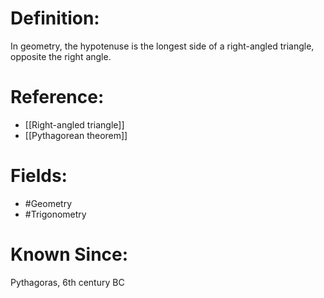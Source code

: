 

# Definition:
In geometry, the hypotenuse is the longest side of a right-angled triangle, opposite the right angle.

# Reference:
- [[Right-angled triangle]]
- [[Pythagorean theorem]]

# Fields: 
- #Geometry
- #Trigonometry

# Known Since:
Pythagoras, 6th century BC

